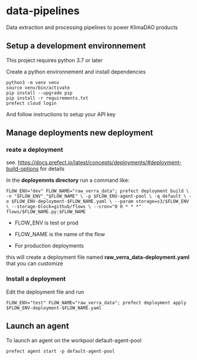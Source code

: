 # data-pipelines

Data extraction and processing pipelines to power KlimaDAO products

## Setup a development environnement

This project requires python 3.7 or later

Create a python environnement and install dependencies

```
python3 -m venv venv
source venv/bin/activate
pip install --upgrade pip
pip install -r requirements.txt
prefect cloud login
```

And follow instructions to setup your API key

## Manage deployments new deployment

### reate a deployment

see. https://docs.prefect.io/latest/concepts/deployments/#deployment-build-options for details

In the **deployemnts directory** run a command like:

`FLOW_ENV="dev" FLOW_NAME="raw_verra_data"; prefect deployment build \
 -n "$FLOW_ENV"_"$FLOW_NAME" \
 -p $FLOW_ENV-agent-pool \
 -q default \
 -o $FLOW_ENV-deployment-$FLOW_NAME.yaml \
 --param storage=s3/$FLOW_ENV \
 --storage-block=github/flows \
 --cron="0 0 * * *"  flows/$FLOW_NAME.py:$FLOW_NAME  `

- FLOW_ENV is test or prod
- FLOW_NAME is the name of the flow

- For production deployments

this will create a deployment file named **raw_verra_data-deployment.yaml** that you can customize

### Install a deployment

Edit the deployment file and run

`FLOW_ENV="test" FLOW_NAME="raw_verra_data"; prefect deployment apply $FLOW_ENV-deployment-$FLOW_NAME.yaml`

## Launch an agent

To launch an agent on the workpool default-agent-pool

`prefect agent start -p default-agent-pool`

